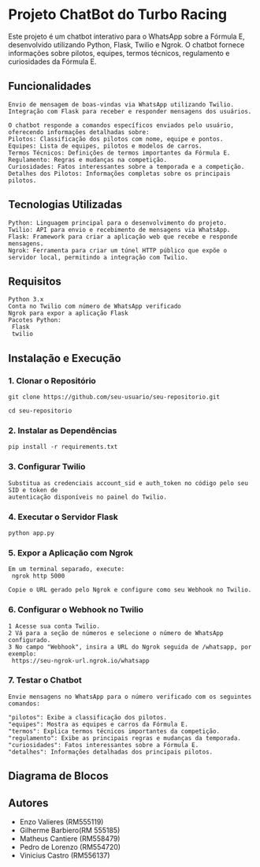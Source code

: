 # Projeto ChatBot do Turbo Racing

Este projeto é um chatbot interativo para o WhatsApp sobre a Fórmula E, desenvolvido utilizando Python, Flask, Twilio e Ngrok. O chatbot fornece informações sobre pilotos, equipes, termos técnicos, regulamento e curiosidades da Fórmula E.




## Funcionalidades 
    Envio de mensagem de boas-vindas via WhatsApp utilizando Twilio.
    Integração com Flask para receber e responder mensagens dos usuários.

    O chatbot responde a comandos específicos enviados pelo usuário, oferecendo informações detalhadas sobre:
    Pilotos: Classificação dos pilotos com nome, equipe e pontos.
    Equipes: Lista de equipes, pilotos e modelos de carros.
    Termos Técnicos: Definições de termos importantes da Fórmula E.
    Regulamento: Regras e mudanças na competição.
    Curiosidades: Fatos interessantes sobre a temporada e a competição.
    Detalhes dos Pilotos: Informações completas sobre os principais pilotos.
    
##  Tecnologias Utilizadas
    Python: Linguagem principal para o desenvolvimento do projeto.
    Twilio: API para envio e recebimento de mensagens via WhatsApp.
    Flask: Framework para criar a aplicação web que recebe e responde mensagens.
    Ngrok: Ferramenta para criar um túnel HTTP público que expõe o servidor local, permitindo a integração com Twilio.

## Requisitos
    Python 3.x
    Conta no Twilio com número de WhatsApp verificado
    Ngrok para expor a aplicação Flask
    Pacotes Python:
     Flask
     twilio


## Instalação e Execução

### 1. Clonar o Repositório
    git clone https://github.com/seu-usuario/seu-repositorio.git

    cd seu-repositorio

### 2. Instalar as Dependências
    pip install -r requirements.txt

### 3. Configurar Twilio
    Substitua as credenciais account_sid e auth_token no código pelo seu SID e token de 
    autenticação disponíveis no painel do Twilio.

### 4. Executar o Servidor Flask
    python app.py

### 5. Expor a Aplicação com Ngrok
    Em um terminal separado, execute:
     ngrok http 5000

    Copie o URL gerado pelo Ngrok e configure como seu Webhook no Twilio.

### 6. Configurar o Webhook no Twilio
    1 Acesse sua conta Twilio.
    2 Vá para a seção de números e selecione o número de WhatsApp configurado.
    3 No campo "Webhook", insira a URL do Ngrok seguida de /whatsapp, por exemplo:
     https://seu-ngrok-url.ngrok.io/whatsapp

### 7. Testar o Chatbot

    Envie mensagens no WhatsApp para o número verificado com os seguintes comandos:

    "pilotos": Exibe a classificação dos pilotos.
    "equipes": Mostra as equipes e carros da Fórmula E.
    "termos": Explica termos técnicos importantes da competição.
    "regulamento": Exibe as principais regras e mudanças da temporada.
    "curiosidades": Fatos interessantes sobre a Fórmula E.
    "detalhes": Informações detalhadas dos principais pilotos.


## Diagrama de Blocos


## Autores

- Enzo Valieres (RM555119)
- Gilherme Barbiero(RM 555185)
- Matheus Cantiere (RM558479)
- Pedro de Lorenzo (RM554720)
- Vinicius Castro (RM556137)
